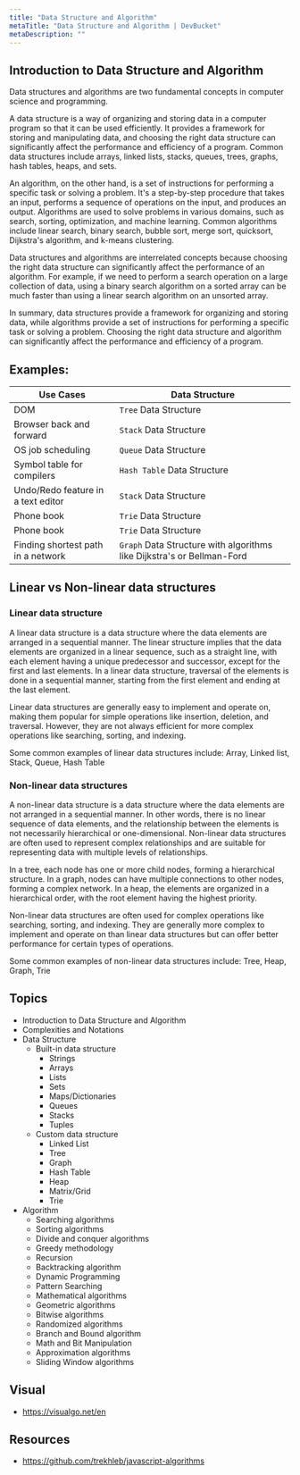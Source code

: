 ```yaml
---
title: "Data Structure and Algorithm"
metaTitle: "Data Structure and Algorithm | DevBucket"
metaDescription: ""
---
```


## Introduction to Data Structure and Algorithm

Data structures and algorithms are two fundamental concepts in computer science and programming.

A data structure is a way of organizing and storing data in a computer program so that it can be used efficiently. It provides a framework for storing and manipulating data, and choosing the right data structure can significantly affect the performance and efficiency of a program. Common data structures include arrays, linked lists, stacks, queues, trees, graphs, hash tables, heaps, and sets.

An algorithm, on the other hand, is a set of instructions for performing a specific task or solving a problem. It's a step-by-step procedure that takes an input, performs a sequence of operations on the input, and produces an output. Algorithms are used to solve problems in various domains, such as search, sorting, optimization, and machine learning. Common algorithms include linear search, binary search, bubble sort, merge sort, quicksort, Dijkstra's algorithm, and k-means clustering.

Data structures and algorithms are interrelated concepts because choosing the right data structure can significantly affect the performance of an algorithm. For example, if we need to perform a search operation on a large collection of data, using a binary search algorithm on a sorted array can be much faster than using a linear search algorithm on an unsorted array.

In summary, data structures provide a framework for organizing and storing data, while algorithms provide a set of instructions for performing a specific task or solving a problem. Choosing the right data structure and algorithm can significantly affect the performance and efficiency of a program.

## Examples:

 | Use Cases                          | Data Structure                                                         |
 | ---------------------------------- | ---------------------------------------------------------------------- |
 | DOM                                | `Tree` Data Structure                                                  |
 | Browser back and forward           | `Stack` Data Structure                                                 |
 | OS job scheduling                  | `Queue` Data Structure                                                 |
 | Symbol table for compilers         | `Hash Table` Data Structure                                            |
 | Undo/Redo feature in a text editor | `Stack` Data Structure                                                 |
 | Phone book                         | `Trie` Data Structure                                                  |
 | Phone book                         | `Trie` Data Structure                                                  |
 | Finding shortest path in a network | `Graph` Data Structure with algorithms like Dijkstra's or Bellman-Ford |


## Linear vs Non-linear data structures

### Linear data structure

A linear data structure is a data structure where the data elements are arranged in a sequential manner. The linear structure implies that the data elements are organized in a linear sequence, such as a straight line, with each element having a unique predecessor and successor, except for the first and last elements. In a linear data structure, traversal of the elements is done in a sequential manner, starting from the first element and ending at the last element.

Linear data structures are generally easy to implement and operate on, making them popular for simple operations like insertion, deletion, and traversal. However, they are not always efficient for more complex operations like searching, sorting, and indexing.

Some common examples of linear data structures include: Array, Linked list, Stack, Queue, Hash Table

### Non-linear data structures

A non-linear data structure is a data structure where the data elements are not arranged in a sequential manner. In other words, there is no linear sequence of data elements, and the relationship between the elements is not necessarily hierarchical or one-dimensional. Non-linear data structures are often used to represent complex relationships and are suitable for representing data with multiple levels of relationships.

 In a tree, each node has one or more child nodes, forming a hierarchical structure. In a graph, nodes can have multiple connections to other nodes, forming a complex network. In a heap, the elements are organized in a hierarchical order, with the root element having the highest priority.

Non-linear data structures are often used for complex operations like searching, sorting, and indexing. They are generally more complex to implement and operate on than linear data structures but can offer better performance for certain types of operations.

Some common examples of non-linear data structures include: Tree, Heap, Graph, Trie

## Topics

- Introduction to Data Structure and Algorithm
- Complexities and Notations
- Data Structure
  - Built-in data structure
    - Strings
    - Arrays
    - Lists
    - Sets
    - Maps/Dictionaries
    - Queues
    - Stacks
    - Tuples
  - Custom data structure
    - Linked List
    - Tree
    - Graph
    - Hash Table
    - Heap
    - Matrix/Grid
    - Trie
- Algorithm
  - Searching algorithms
  - Sorting algorithms
  - Divide and conquer algorithms
  - Greedy methodology
  - Recursion
  - Backtracking algorithm
  - Dynamic Programming
  - Pattern Searching
  - Mathematical algorithms
  - Geometric algorithms
  - Bitwise algorithms
  - Randomized algorithms
  - Branch and Bound algorithm
  - Math and Bit Manipulation
  - Approximation algorithms
  - Sliding Window algorithms

## Visual 

- https://visualgo.net/en

## Resources

- https://github.com/trekhleb/javascript-algorithms
